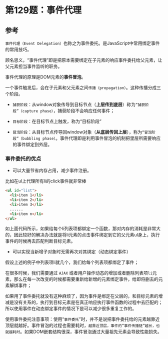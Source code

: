 # 第129题：事件代理

## 参考

`事件代理（Event Delegation）`也称之为事件委托。是JavaScript中常用绑定事件的常用技巧。

顾名思义，“事件代理”即是把原本需要绑定在子元素的响应事件委托给父元素，让父元素担当事件监听的职务。

事件代理的原理是DOM元素的**事件冒泡**。

一个事件触发后，会在子元素和父元素之间`传播（propagation）`。这种传播分成三个阶段。

* `捕获阶段`：从window对象传导到目标节点（**上层传到底层**）称为`“捕获阶段”（capture phase）`，捕获阶段不会响应任何事件；

* `目标阶段`：在目标节点上触发，称为“目标阶段”

* `冒泡阶段`：从目标节点传导回window对象（**从底层传回上层**），称为`“冒泡阶段”（bubbling phase）`。事件代理即是利用事件冒泡的机制把里层所需要响应的事件绑定到外层。

### 事件委托的优点

* 可以大量节省内存占用，减少事件注册。

比如在ul上代理所有li的click事件就非常棒

```html
<ul id="list">
  <li>item 1</li>
  <li>item 2</li>
  <li>item 3</li>
  ......
  <li>item n</li>
</ul>
```

如上面代码所示，如果给每个li列表项都绑定一个函数，那对内存的消耗是非常大的，因此较好的解决办法就是将li元素的点击事件绑定到它的父元素ul身上，执行事件的时候再去匹配判断目标元素。

* 可以实现当新增子对象时无需再次对其绑定（动态绑定事件）

假设上述的例子中列表项li就几个，我们给每个列表项都绑定了事件；

在很多时候，我们需要通过 `AJAX` 或者用户操作动态的增加或者删除列表项`li`元素，那么在每一次改变的时候都需要重新给新增的元素绑定事件，给即将删去的元素解绑事件；

如果用了事件委托就没有这种麻烦了，因为事件是绑定在父层的，和目标元素的增减是没有关系的，执行到目标元素是在真正响应执行事件函数的过程中去匹配的；所以使用事件在动态绑定事件的情况下是可以减少很多重复工作的。

使用事件委托注意事项：使用“`事件委托`”时，并不是说把事件委托给的元素越靠近顶层就越好。事件冒泡的过程也需要耗时，`越靠近顶层，事件的”事件传播链”越长，也就越耗时`。如果DOM嵌套结构很深，事件冒泡通过大量祖先元素会导致性能损失。